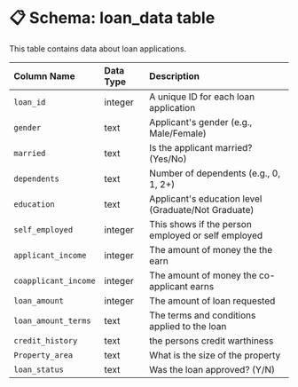# 📋 Schema: loan_data table

This table contains data about loan applications.

| Column Name | Data Type | Description |
| :--- | :--- | :--- |
| `loan_id` | integer | A unique ID for each loan application |
| `gender` | text | Applicant's gender (e.g., Male/Female) |
| `married` | text | Is the applicant married? (Yes/No) |
| `dependents` | text | Number of dependents (e.g., 0, 1, 2+) |
| `education` | text | Applicant's education level (Graduate/Not Graduate) |
| `self_employed` | integer | This shows if the person employed or self employed |
| `applicant_income` | integer | The amount of money the the earn |
| `coapplicant_income` | integer | The amount of money the co-applicant earns |
| `loan_amount` | integer | The amount of loan requested |
| `loan_amount_terms` | text | The terms and conditions applied to the loan |
| `credit_history` | text | the persons credit warthiness|
| `Property_area` | text | What is the size of the property |
| `loan_status` | text | Was the loan approved? (Y/N) |
